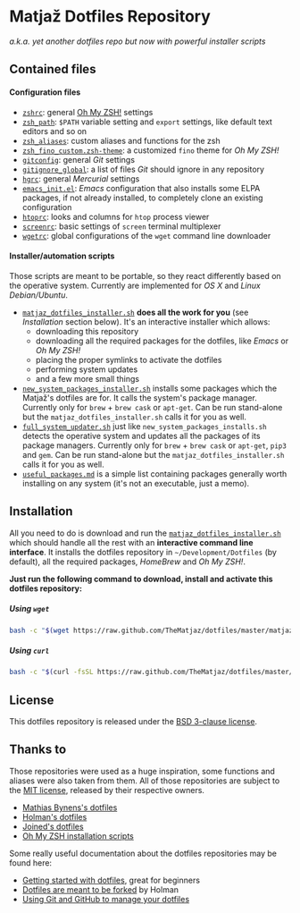 Matjaž Dotfiles Repository
==========================

_a.k.a. yet another dotfiles repo but now with powerful installer scripts_

Contained files
---------------

#### Configuration files

- [`zshrc`](zshrc): general
  [Oh My ZSH!](https://github.com/robbyrussell/oh-my-zsh) settings
- [`zsh_path`](zsh_path): `$PATH` variable setting and `export` settings, like
  default text editors and so on
- [`zsh_aliases`](zsh_aliases): custom aliases and functions for the zsh
- [`zsh_fino_custom.zsh-theme`](zsh_fino_custom.zsh-theme): a customized `fino`
  theme for _Oh My ZSH!_
- [`gitconfig`](gitconfig): general _Git_ settings
- [`gitignore_global`](gitignore_global): a list of files _Git_ should ignore in
  any repository
- [`hgrc`](hgrc): general _Mercurial_ settings
- [`emacs_init.el`](emacs_init.el): _Emacs_ configuration that also installs some
  ELPA packages, if not already installed, to completely clone an existing
  configuration
- [`htoprc`](htoprc): looks and columns for `htop` process viewer
- [`screenrc`](screenrc): basic settings of `screen` terminal multiplexer
- [`wgetrc`](wgetrc): global configurations of the `wget` command line
  downloader


#### Installer/automation scripts

Those scripts are meant to be portable, so they react differently based on the
operative system. Currently are implemented for _OS X_ and _Linux
Debian/Ubuntu_.

- [`matjaz_dotfiles_installer.sh`](matjaz_dotfiles_installer.sh) **does all the
  work for you** (see _Installation_ section below). It's an interactive installer
  which allows:
    - downloading this repository
    - downloading all the required packages for the dotfiles, like _Emacs_ or
      _Oh My ZSH!_
    - placing the proper symlinks to activate the dotfiles
    - performing system updates
    - and a few more small things
- [`new_system_packages_installer.sh`](new_system_packages_installer.sh)
  installs some packages which the Matjaž's dotfiles are for. It calls the
  system's package manager. Currently only for `brew` + `brew cask` or
  `apt-get`. Can be run stand-alone but the `matjaz_dotfiles_installer.sh` calls
  it for you as well.
- [`full_system_updater.sh`](full_system_updater.sh) just like
  `new_system_packages_installs.sh` detects the operative system and updates all
  the packages of its package managers. Currently only for `brew` + `brew cask`
  or `apt-get`, `pip3` and `gem`. Can be run stand-alone but the
  `matjaz_dotfiles_installer.sh` calls it for you as well.
- [`useful_packages.md`](useful_packages.md) is a simple list containing
  packages generally worth installing on any system (it's not an executable,
  just a memo).


Installation
------------

All you need to do is download and run the
[`matjaz_dotfiles_installer.sh`](matjaz_dotfiles_installer.sh) which should
handle all the rest with an **interactive command line interface**. It installs
the dotfiles repository in `~/Development/Dotfiles` (by default), all the
required packages, _HomeBrew_ and _Oh My ZSH!_.

**Just run the following command to download, install and activate this dotfiles
  repository:**

##### Using `wget`
```bash
bash -c "$(wget https://raw.github.com/TheMatjaz/dotfiles/master/matjaz_dotfiles_installer.sh -O -)"
```

##### Using `curl`
```bash
bash -c "$(curl -fsSL https://raw.github.com/TheMatjaz/dotfiles/master/matjaz_dotfiles_installer.sh)"
```

License
-------

This dotfiles repository is released under the
[BSD 3-clause license](LICENSE.md).


Thanks to
---------

Those repositories were used as a huge inspiration, some functions and
aliases were also taken from them. All of those repositories are subject to the
[MIT license](https://opensource.org/licenses/MIT), released by their respective
owners.

- [Mathias Bynens's dotfiles](https://github.com/mathiasbynens/dotfiles)
- [Holman's dotfiles](https://github.com/holman/dotfiles)
- [Joined's dotfiles](https://github.com/joined/dotfiles)
- [Oh My ZSH installation scripts](http://github.com/robbyrussell/oh-my-zsh/tree/master/tools)

Some really useful documentation about the dotfiles repositories may be found
here:

- [Getting started with dotfiles](https://medium.com/@webprolific/getting-started-with-dotfiles-43c3602fd789),
  great for beginners
- [Dotfiles are meant to be forked](http://zachholman.com/2010/08/dotfiles-are-meant-to-be-forked/)
  by Holman
- [Using Git and GitHub to manage your dotfiles](http://blog.smalleycreative.com/tutorials/using-git-and-github-to-manage-your-dotfiles/)
